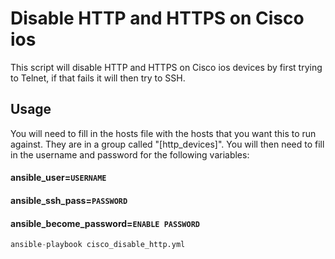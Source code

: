 # Disable HTTP and HTTPS on Cisco ios
This script will disable HTTP and HTTPS on Cisco ios devices by first trying to Telnet, if that fails it will then try to SSH.

## Usage
You will need to fill in the hosts file with the hosts that you want this to run against. They are in a group called "[http_devices]". You will then need to fill in the username and password for the following variables:
#### ansible_user=```USERNAME```
#### ansible_ssh_pass=```PASSWORD```
#### ansible_become_password=```ENABLE PASSWORD```

```python
ansible-playbook cisco_disable_http.yml
```
